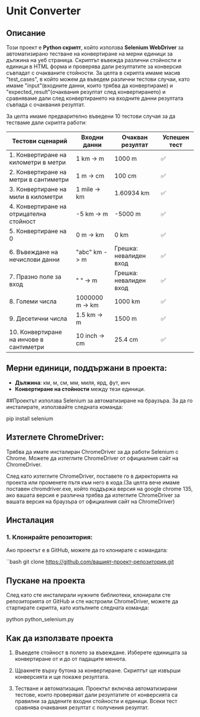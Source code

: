 # Unit Converter

## Описание
Този проект е **Python скрипт**, който използва **Selenium WebDriver** за автоматизирано тестване на конвертиране на мерни единици за дължина на уеб страница. Скриптът въвежда различни стойности и единици в HTML форма и проверява дали резултатите за конверсия съвпадат с очакваните стойности. За целта в скрипта имаме масив "test_cases", в който можем да въведем различни тестови случаи, като имаме "input"(входните данни, които трябва да конвертираме) и "expected_result"(очаквания резултат след конвертирането) и сравняваме дали след конвертирането на входните данни резултата съвпада с очаквания резултат.

За целта имаме предварително въведени 10 тестови случая за да тестваме дали скрипта работи:

| Тестови сценарий                           | Входни данни          | Очакван резултат         | Успешен тест |
|-------------------------------------------|-----------------------|--------------------------|--------------|
| 1. Конвертиране на километри в метри      | 1 km -> m             | 1000 m                   | ✅           |
| 2. Конвертиране на метри в сантиметри     | 1 m -> cm             | 100 cm                   | ✅           |
| 3. Конвертиране на мили в километри       | 1 mile -> km          | 1.60934 km               | ✅           |
| 4. Конвертиране на отрицателна стойност   | -5 km -> m            | -5000 m                  | ✅           |
| 5. Конвертиране на 0                      | 0 m -> km             | 0 km                     | ✅           |
| 6. Въвеждане на нечислови данни           | "abc" km -> m         | Грешка: невалиден вход   | ✅           |
| 7. Празно поле за вход                    | " " -> m              | Грешка: невалиден вход   | ✅           |
| 8. Големи числа                           | 1000000 m -> km       | 1000 km                  | ✅           |
| 9. Десетични числа                        | 1.5 km -> m           | 1500 m                   | ✅           |
| 10. Конвертиране на инчове в сантиметри   | 10 inch -> cm         | 25.4 cm                  | ✅           |


## Мерни единици, поддържани в проекта:
- **Дължина**: км, м, см, мм, миля, ярд, фут, инч
- **Конвертиране на стойности** между тези единици.


##Проектът използва Selenium за автоматизиране на браузъра. За да го инсталирате, използвайте следната команда:

pip install selenium


## Изтеглете ChromeDriver:
Трябва да имате инсталиран ChromeDriver за да работи Selenium с Chrome. Можете да изтеглите ChromeDriver от официалния сайт на ChromeDriver.

След като изтеглите ChromeDriver, поставете го в директорията на проекта или променете пътя към него в кода.(За целта вече имаме поставен chromdriver.exe, който поддържа версия на google chrome 135, aко вашата версия е различна трябва да изтеглите ChromeDriver за вашата версия на браузъра от официалния сайт на ChromeDriver)

## Инсталация

### 1. Клонирайте репозитория:
Ако проектът е в GitHub, можете да го клонирате с командата:

``bash
git clone https://github.com/вашият-проект-репозитория.git

## Пускане на проекта 
След като сте инсталирали нужните библиотеки, клонирали сте репозиторията от GitHub и сте настроили ChromeDriver, можете да стартирате скрипта, като изпълните следната команда:

python python_selenium.py

## Как да използвате проекта
1. Въведете стойност в полето за въвеждане.
Изберете единицата за конвертиране от и до от падащите менюта.

2. Щракнете върху бутона за конвертиране.
Скриптът ще извърши конверсията и ще покаже резултата.

3. Тестване и автоматизация.
Проектът включва автоматизирани тестове, които проверяват дали резултатите от конверсията са правилни за дадените входни стойности и единици. Всеки тест сравнява очаквания резултат с получения резултат.
